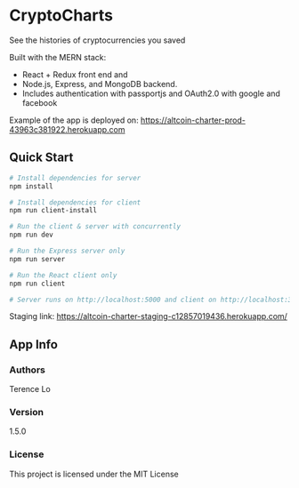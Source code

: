 # CryptoCharts

See the histories of cryptocurrencies you saved

Built with the MERN stack:
- React + Redux front end and 
- Node.js, Express, and MongoDB backend. 
- Includes authentication with passportjs and OAuth2.0 with google and facebook

Example of the app is deployed on:
https://altcoin-charter-prod-43963c381922.herokuapp.com

## Quick Start

```bash
# Install dependencies for server
npm install

# Install dependencies for client
npm run client-install

# Run the client & server with concurrently
npm run dev

# Run the Express server only
npm run server

# Run the React client only
npm run client

# Server runs on http://localhost:5000 and client on http://localhost:3000
```

Staging link:
https://altcoin-charter-staging-c12857019436.herokuapp.com/


## App Info

### Authors

Terence Lo

### Version

1.5.0

### License

This project is licensed under the MIT License
